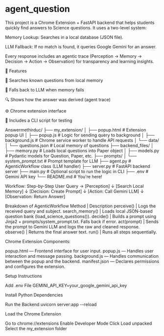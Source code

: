 # agent_question

This project is a Chrome Extension + FastAPI backend that helps students quickly find answers to Science questions. It uses a two-level system:

Memory Lookup: Searches in a local database (JSON file).

LLM Fallback: If no match is found, it queries Google Gemini for an answer.

Every response includes an agentic trace (Perception → Memory → Decision → Action → Observation) for transparency and learning insights.

🔧 Features

🧠 Searches known questions from local memory

🤖 Falls back to LLM when memory fails

🔍 Shows how the answer was derived (agent trace)

⚙️ Chrome extension interface

🧪 Includes a CLI script for testing

Answermethirduc/
├── my_extension/
│   ├── popup.html            # Extension popup UI
│   ├── popup.js              # Logic for sending query to background
│   ├── background.js         # Chrome service worker to handle API requests
│   └── data/
│       └── questions.json    # Local memory of questions
├── backend_files/
│   ├── memory.py             # Loads local questions into Paper object
│   ├── models.py             # Pydantic models for Question, Paper, etc.
├── prompts/
│   └── system_prompt.txt     # Prompt template for LLM
├── agent.py                  # AgenticWorkflow class (LLM handler)
├── server.py                 # FastAPI backend server
├── main.py                   # Optional script to run the logic in CLI
├── .env                      # Gemini API key
└── README.md                 # You're here!



Workflow: Step-by-Step
User Query → [Perception]
                 ↓
        [Search Local Memory]
                 ↓
     [Decision: Create Prompt]
                 ↓
    [Action: Call Gemini LLM]
                 ↓
     [Observation: Return Answer]


Breakdown of AgenticWorkflow
Method | Description
perceive() | Logs the received query and subject.
search_memory() | Loads local JSON-based question bank (load_science_questions()).
decide() | Builds a prompt using Jinja2 + prompts/system_prompt.txt. Falls back if error.
act(prompt) | Sends the prompt to Gemini LLM and logs the raw and cleaned response.
observe() | Returns the final answer text.
run() | Runs all steps sequentially.

Chrome Extension
Components:

popup.html — Frontend interface for user input.
popup.js — Handles user interaction and message passing.
background.js — Handles communication between the popup and the backend.
manifest.json — Declares permissions and configures the extension.

Setup Instructions

 Add .env File
 GEMINI_API_KEY=your_google_gemini_api_key

 Install Python Dependencies

 Run the Backend
 uvicorn server:app --reload

 Load the Chrome Extension

Go to chrome://extensions
Enable Developer Mode
Click Load unpacked
Select the my_extension folder


